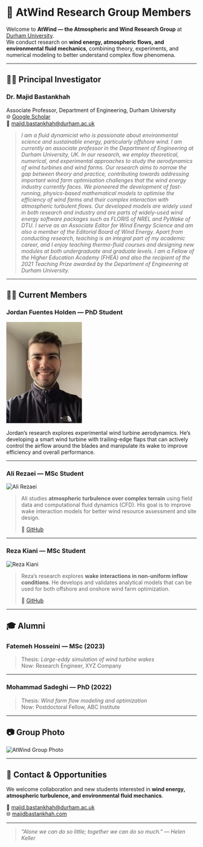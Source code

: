 # 👥 AtWind Research Group Members

Welcome to **AtWind — the Atmospheric and Wind Research Group** at [Durham University](https://www.durham.ac.uk/).  
We conduct research on **wind energy, atmospheric flows, and environmental fluid mechanics**, combining theory, experiments, and numerical modeling to better understand complex flow phenomena.

---

## 🧑‍🏫 Principal Investigator

### **Dr. Majid Bastankhah**
Associate Professor, Department of Engineering, Durham University  
🌐 [Google Scholar](https://scholar.google.com/...)  
📧 [majid.bastankhah@durham.ac.uk](mailto:majid.bastankhah@durham.ac.uk)

> *I am a fluid dynamicist who is passionate about environmental science and sustainable energy, particularly offshore wind. I am currently an associate professor in the Department of Engineering at Durham University, UK. In our research, we employ theoretical, numerical, and experimental approaches to study the aerodynamics of wind turbines and wind farms. Our research aims to narrow the gap between theory and practice, contributing towards addressing important wind farm optimisation challenges that the wind energy industry currently faces. We pioneered the development of fast-running, physics-based mathematical models to optimise the efficiency of wind farms and their complex interaction with atmospheric turbulent flows. Our developed models are widely used in both research and industry and are parts of widely-used wind energy software packages such as FLORIS of NREL and PyWake of DTU. I serve as an Associate Editor for Wind Energy Science and am also a member of the Editorial Board of Wind Energy. Apart from conducting research, teaching is an integral part of my academic career, and I enjoy teaching thermo-fluid courses and designing new modules at both undergraduate and graduate levels. I am a Fellow of the Higher Education Academy (FHEA) and also the recipient of the 2021 Teaching Prize awarded by the Department of Engineering at Durham University.*

---

## 🧑‍💻 Current Members

### **Jordan Fuentes Holden** — PhD Student  
<img src="./Images/Jordan.jpg" alt="Jordan Fuentes Holden" width="200">

Jordan’s research explores experimental wind turbine aerodynamics. He’s developing a smart wind turbine with trailing-edge flaps that can actively control the airflow around the blades and manipulate its wake to improve efficiency and overall performance.

---

### **Ali Rezaei** — MSc Student  
![Ali Rezaei](./images/ali.jpg)

> Ali studies **atmospheric turbulence over complex terrain** using field data and computational fluid dynamics (CFD). His goal is to improve wake interaction models for better wind resource assessment and site design.  
>  
> 🔗 [GitHub](https://github.com/ali-rezaei)

---

### **Reza Kiani** — MSc Student  
![Reza Kiani](./images/reza.jpg)

> Reza’s research explores **wake interactions in non-uniform inflow conditions**. He develops and validates analytical models that can be used for both offshore and onshore wind farm optimization.  
>  
> 🔗 [GitHub](https://github.com/reza-kiani)

---

## 🎓 Alumni

### **Fatemeh Hosseini** — MSc (2023)  
> Thesis: *Large-eddy simulation of wind turbine wakes*  
> Now: Research Engineer, XYZ Company  

---

### **Mohammad Sadeghi** — PhD (2022)  
> Thesis: *Wind farm flow modeling and optimization*  
> Now: Postdoctoral Fellow, ABC Institute  

---

## 📷 Group Photo

![AtWind Group Photo](./images/atwind-group-2025.jpg)

---

## 💬 Contact & Opportunities

We welcome collaboration and new students interested in **wind energy, atmospheric turbulence, and environmental fluid mechanics**.  

📧 [majid.bastankhah@durham.ac.uk](mailto:majid.bastankhah@durham.ac.uk)  
🌐 [majidbastankhah.com](https://www.majidbastankhah.com)

---

> *"Alone we can do so little; together we can do so much." — Helen Keller*
